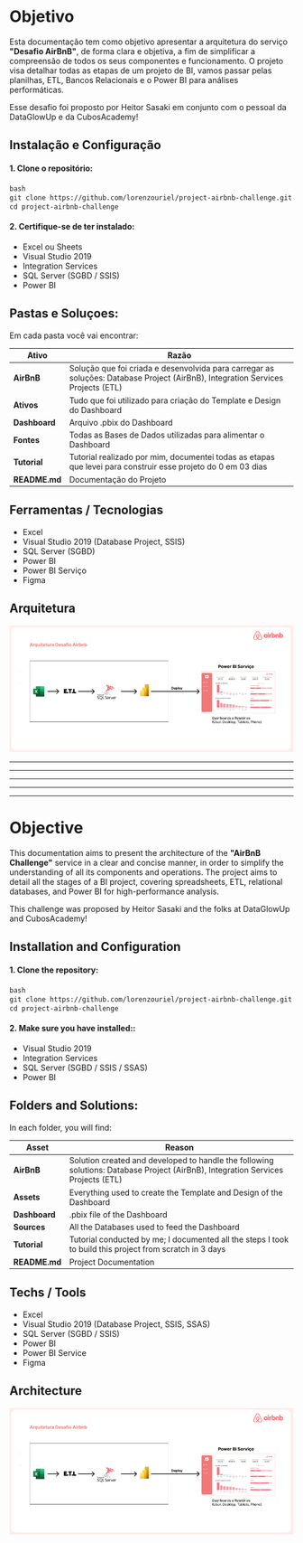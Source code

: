 # Objetivo
Esta documentação tem como objetivo apresentar a arquitetura do serviço **"Desafio AirBnB"**, de forma clara e objetiva, a fim de simplificar a compreensão de todos os seus componentes e funcionamento. O projeto visa detalhar todas as etapas de um projeto de BI, vamos passar pelas planilhas, ETL, Bancos Relacionais e o Power BI para análises performáticas.

Esse desafio foi proposto por Heitor Sasaki em conjunto com o pessoal da DataGlowUp e da CubosAcademy!

## Instalação e Configuração
#### 1. Clone o repositório:

```
bash
git clone https://github.com/lorenzouriel/project-airbnb-challenge.git
cd project-airbnb-challenge
```

#### 2. Certifique-se de ter instalado:
- Excel ou Sheets
- Visual Studio 2019
- Integration Services
- SQL Server (SGBD / SSIS)
- Power BI


## Pastas e Soluçoes:
Em cada pasta você vai encontrar:

| Ativo  | Razão  |
|---|---|
| **AirBnB** | Solução que foi criada e desenvolvida para carregar as soluções: Database Project (AirBnB), Integration Services Projects (ETL) |
| **Ativos** | Tudo que foi utilizado para criação do Template e Design do Dashboard |
| **Dashboard** | Arquivo .pbix do Dashboard |
| **Fontes** | Todas as Bases de Dados utilizadas para alimentar o Dashboard  |
| **Tutorial** | Tutorial realizado por mim, documentei todas as etapas que levei para construir esse projeto do 0 em 03 dias |
| **README.md** | Documentação do Projeto |

## Ferramentas / Tecnologias
- Excel
- Visual Studio 2019 (Database Project, SSIS)
- SQL Server (SGBD)
- Power BI
- Power BI Serviço
- Figma

## Arquitetura
![Arquitetura](/Tutorial/Untitled.png)


---
---
---
---
---

# Objective
This documentation aims to present the architecture of the **"AirBnB Challenge"** service in a clear and concise manner, in order to simplify the understanding of all its components and operations. The project aims to detail all the stages of a BI project, covering spreadsheets, ETL, relational databases, and Power BI for high-performance analysis.

This challenge was proposed by Heitor Sasaki and the folks at DataGlowUp and CubosAcademy!

## Installation and Configuration
#### 1. Clone the repository:

```
bash
git clone https://github.com/lorenzouriel/project-airbnb-challenge.git
cd project-airbnb-challenge
```

#### 2. Make sure you have installed::
- Visual Studio 2019
- Integration Services
- SQL Server (SGBD / SSIS / SSAS)
- Power BI

  
## Folders and Solutions:
In each folder, you will find:

| Asset | Reason |
| --- | --- |
| **AirBnB** | Solution created and developed to handle the following solutions: Database Project (AirBnB), Integration Services Projects (ETL) |
| **Assets** | Everything used to create the Template and Design of the Dashboard |
| **Dashboard** | .pbix file of the Dashboard |
| **Sources** | All the Databases used to feed the Dashboard |
| **Tutorial** | Tutorial conducted by me; I documented all the steps I took to build this project from scratch in 3 days |
| **README.md** | Project Documentation |


## Techs / Tools
- Excel
- Visual Studio 2019 (Database Project, SSIS, SSAS)
- SQL Server (SGBD / SSIS)
- Power BI
- Power BI Service
- Figma


## Architecture
![Arquitetura](/Tutorial/Untitled.png)

